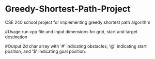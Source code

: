 # Greedy-Shortest-Path-Project
CSE 240 school project for implementing greedy shortest path algorithm

#Usage
run cpp file and input dimensions for grid, start and target destination

#Output
2d char array with '#' indicating obstacles, '@' indicating start position, and '$' indicating goal position.
